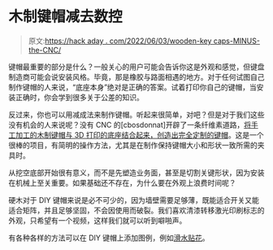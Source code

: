 # 木制键帽减去数控

> 原文:[https://hack aday . com/2022/06/03/wooden-key caps-MINUS-the-CNC/](https://hackaday.com/2022/06/03/wooden-keycaps-minus-the-cnc/)

键帽最重要的部分是什么？一般关心的用户可能会告诉你这是外观和感觉，但键盘制造商可能会说安装风格。毕竟，那是橡胶与路面相遇的地方。对于任何试图自己制作键帽的人来说，“底座本身”绝对是正确的答案。试着打印你自己的键帽，当安装正确时，你会学到很多关于公差的知识。

反过来，你也可以用减成法来制作键帽。听起来很简单，对吧？但是对于我们这些没有机会的人来说呢？没有 CNC 的[cbosdonnat]开辟了一条纤维素道路，[将手工加工的木制键帽与 3D 打印的底座结合起来，创造出完全定制的键帽](https://www.instructables.com/Wooden-Keycaps-Using-Hand-Tools/)。这是一个很棒的项目，有简明的操作方法，尤其是在制作保持键帽大小和形状一致所需的夹具时。

从挖空底部开始很有意义，而不是先塑造业务面，甚至是切割关键形状，因为安装在机械上至关重要。如果基础还不存在，为什么要在外观上浪费时间呢？

硬木对于 DIY 键帽来说是必不可少的，因为墙壁需要足够薄，既能适合开关又能适合矩阵，并且足够坚固，不会因使用而破裂。我们喜欢清漆转移激光印刷标志的外观，只希望有一个视频，这样我们就可以听到噼啪声。

有各种各样的方法可以在 DIY 键帽上添加图例，例如[滑水贴花](https://hackaday.com/2021/06/12/waterslide-decals-for-wingding-keycaps/)。